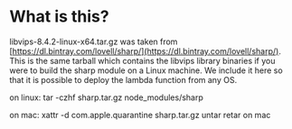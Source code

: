 # What is this?

libvips-8.4.2-linux-x64.tar.gz  was taken from [https://dl.bintray.com/lovell/sharp/](https://dl.bintray.com/lovell/sharp/). This is the same tarball which contains the libvips library binaries if you were to build the sharp module on a Linux machine. We include it here so that it is possible to deploy the lambda function from any OS.

on linux:
tar -czhf sharp.tar.gz node_modules/sharp

on mac:
xattr -d com.apple.quarantine sharp.tar.gz
untar
retar on mac
